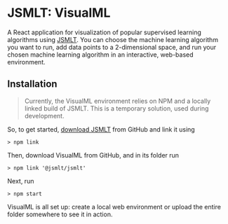 # JSMLT: VisualML
A React application for visualization of popular supervised learning algorithms using [JSMLT](https://github.com/jsmlt/jsmlt). You can choose the machine learning algorithm you want to run, add data points to a 2-dimensional space, and run your chosen machine learning algorithm in an interactive, web-based environment.

## Installation
> Currently, the VisualML environment relies on NPM and a locally linked build of JSMLT. This is a temporary solution, used during development.

So, to get started, [download JSMLT](https://github.com/jsmlt/jsmlt) from GitHub and link it using
```
> npm link
```
Then, download VisualML from GitHub, and in its folder run
```
> npm link '@jsmlt/jsmlt'
```
Next, run
```
> npm start
```

VisualML is all set up: create a local web environment or upload the entire folder somewhere to see it in action.

